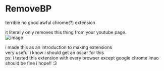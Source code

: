 # RemoveBP
terrible no good awful chrome(?) extension<div>
it literally only removes this thing from your youtube page.</div>
![image](https://github.com/tazlsucks/RemoveBP/assets/82299965/85ed0374-6d51-4447-9d44-8d3a820a2ad1)
<div>i made this as an introduction to making extensions</div>
<div>very useful i know i should get an oscar for this</div>
<p1>ps: i tested this extension with every browser except google chrome lmao should be fine i hope!! :3</p1>
